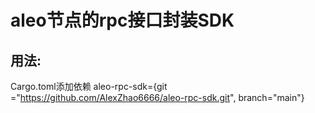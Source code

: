# aleo节点的rpc接口封装SDK
## 用法:
Cargo.toml添加依赖 aleo-rpc-sdk={git ="https://github.com/AlexZhao6666/aleo-rpc-sdk.git", branch="main"}
